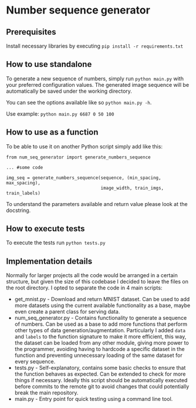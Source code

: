 # Number sequence generator

## Prerequisites
Install necessary libraries by executing `pip install -r requirements.txt`

## How to use standalone
To generate a new sequence of numbers, simply run `python main.py` with your preferred configuration values.
The generated image sequence will be automatically be saved under the working directory.

You can see the options available like so `python main.py -h`.

Use example: `python main.py 6687 0 50 100`

## How to use as a function
To be able to use it on another Python script simply add like this:
```
from num_seq_generator import generate_numbers_sequence

... #some code

img_seq = generate_numbers_sequence(sequence, (min_spacing, max_spacing),
                                    image_width, train_imgs, train_labels)
```
To understand the parameters available and return value please look at the docstring.

## How to execute tests
To execute the tests run `python tests.py`

## Implementation details
Normally for larger projects all the code would be arranged in a certain structure,
but given the size of this codebase I decided to leave the files on the root directory.
I opted to separate the code in 4 main scripts:
* get_mnist.py - Download and return MNIST dataset. Can be used to add more datasets
  using the current available functionality as a base, maybe even create a parent class for
  serving data.
* num_seq_generator.py - Contains functionality to generate a sequence of numbers. Can be 
  used as a base to add more functions that perform other types of data generation/augmentation.
  Particularly I added `data` and `labels` to the function signature to make it more efficient,
  this way, the dataset can be loaded from any other module, giving more power to the programmer,
  avoiding having to hardcode a specific dataset in the function and preventing unnecessary loading
  of the same dataset for every sequence.
* tests.py - Self-explanatory, contains some basic checks to ensure that the function
  behaves as expected. Can be extended to check for more things if necessary. Ideally
  this script should be automatically executed before commits to the remote git to avoid
  changes that could potentially break the main repository.
* main.py - Entry point for quick testing using a command line tool.